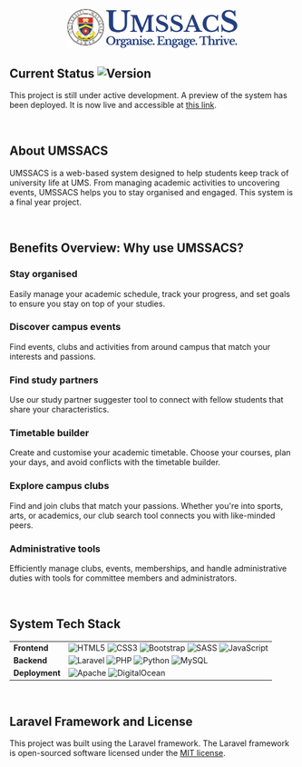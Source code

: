 <p align="center"><a href="#" target="_blank"><img src="https://github.com/ccy7701/UMSSAC_SYSTEM/blob/main/public/images/UMSSACS_LOGO_FINAL.png" width="300" alt="UMSSACS Logo"></a></p>

## Current Status ![Version](https://img.shields.io/badge/version-0.7.2--alpha-blue)

This project is still under active development. A preview of the system has been deployed. It is now live and accessible at [this link](https://umssacs.my).

<br>

## About UMSSACS

UMSSACS is a web-based system designed to help students keep track of university life at UMS. From managing academic activities to uncovering events, UMSSACS helps you to stay organised and engaged. This system is a final year project.

<br>

## Benefits Overview: Why use UMSSACS?

### Stay organised

Easily manage your academic schedule, track your progress, and set goals to ensure you stay on top of your studies.

### Discover campus events

Find events, clubs and activities from around campus that match your interests and passions.

### Find study partners

Use our study partner suggester tool to connect with fellow students that share your characteristics.

### Timetable builder

Create and customise your academic timetable. Choose your courses, plan your days, and avoid conflicts with the timetable builder.

### Explore campus clubs

Find and join clubs that match your passions. Whether you're into sports, arts, or academics, our club search tool connects you with like-minded peers.

### Administrative tools

Efficiently manage clubs, events, memberships, and handle administrative duties with tools for committee members and administrators.

<br>

## System Tech Stack

<table>
    <tr>
        <td>
            <b>Frontend</b>
        </td>
        <td>
            <img src="https://cdn.jsdelivr.net/gh/devicons/devicon/icons/html5/html5-original.svg" alt="HTML5" width="50" height="50"/>
            <img src="https://cdn.jsdelivr.net/gh/devicons/devicon/icons/css3/css3-original.svg" alt="CSS3" width="50" height="50"/>
            <img src="https://cdn.jsdelivr.net/gh/devicons/devicon/icons/bootstrap/bootstrap-original.svg" alt="Bootstrap" width="50" height="50"/>
            <img src="https://cdn.jsdelivr.net/gh/devicons/devicon/icons/sass/sass-original.svg" alt="SASS" width="50" height="50"/>
            <img src="https://cdn.jsdelivr.net/gh/devicons/devicon/icons/javascript/javascript-original.svg" alt="JavaScript" width="50" height="50"/>
        </td>
    </tr>
    <tr>
        <td>
            <b>Backend</b>
        </td>
        <td>
            <img src="https://cdn.jsdelivr.net/gh/devicons/devicon/icons/laravel/laravel-original.svg" alt="Laravel" width="50" height="50"/>
            <img src="https://cdn.jsdelivr.net/gh/devicons/devicon/icons/php/php-original.svg" alt="PHP" width="50" height="50"/>
            <img src="https://cdn.jsdelivr.net/gh/devicons/devicon/icons/python/python-original.svg" alt="Python" width="50" height="50"/>
            <img src="https://cdn.jsdelivr.net/gh/devicons/devicon/icons/mysql/mysql-original-wordmark.svg" alt="MySQL" width="50" height="50"/>
        </td>
    </tr>
    <tr>
        <td>
            <b>Deployment</b>
        </td>
        <td>
            <img src="https://cdn.jsdelivr.net/gh/devicons/devicon/icons/apache/apache-original-wordmark.svg" alt="Apache" width="50" height="50"/>
            <img src="https://cdn.jsdelivr.net/gh/devicons/devicon/icons/digitalocean/digitalocean-original.svg" alt="DigitalOcean" width="50" height="50"/>
        </td>
    </tr>
</table>

<br>

## Laravel Framework and License

This project was built using the Laravel framework. The Laravel framework is open-sourced software licensed under the [MIT license](https://opensource.org/licenses/MIT).
